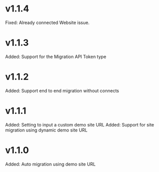 v1.1.4
======
Fixed: Already connected Website issue.

v1.1.3
======
Added: Support for the Migration API Token type

v1.1.2
======
Added: Support end to end migration without connects  

v1.1.1
======
Added: Setting to input a custom demo site URL
Added: Support for site migration using dynamic demo site URL

v1.1.0
======
Added: Auto migration using demo site URL